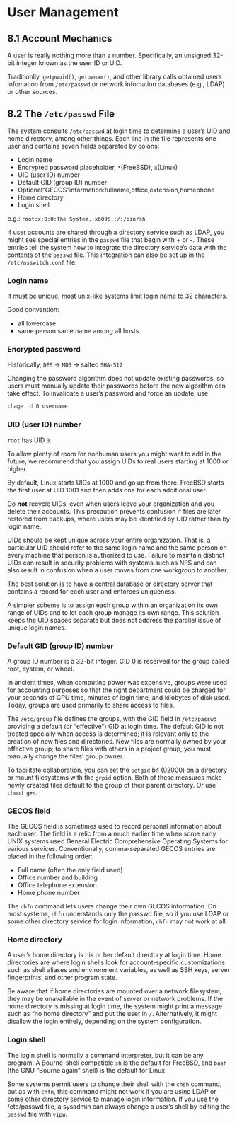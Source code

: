 # User Management

## 8.1 Account Mechanics

A user is really nothing more than a number. Specifically, an unsigned 32-bit
integer known as the user ID or UID.

Traditionlly, `getpwuid()`, `getpwnam()`, and other library calls obtained users
infomation from `/etc/passwd` or network infomation databases (e.g., LDAP) or
other sources.

## 8.2 The `/etc/passwd` File

The system consults `/etc/passwd` at login time to determine a user’s UID and
home directory, among other things. Each line in the file represents one user
and contains seven fields separated by colons:

- Login name
- Encrypted password placeholder, `*`(FreeBSD), `x`(Linux)
- UID (user ID) number
- Default GID (group ID) number
- Optional“GECOS”information:fullname,office,extension,homephone
- Home directory
- Login shell

e.g.: `root:x:0:0:The System,,x6096,:/:/bin/sh`

If user accounts are shared through a directory service such as LDAP, you might
see special entries in the `passwd` file that begin with + or -. These entries
tell the system how to integrate the directory service’s data with the contents
of the `passwd` file. This integration can also be set up in the
`/etc/nsswitch.conf` file.

### Login name

It must be unique, most unix-like systems limit login name to 32 characters.

Good convention:

- all lowercase
- same person same name among all hosts

### Encrypted password

Historically, `DES` -> `MD5` -> salted `SHA-512`

Changing the password algorithm does not update existing passwords, so users
must manually update their passwords before the new algorithm can take effect.
To invalidate a user’s password and force an update, use

```sh
chage -d 0 username
```

### UID (user ID) number

`root` has UID `0`.

To allow plenty of room for nonhuman users you might want to add in the future,
we recommend that you assign UIDs to real users starting at 1000 or higher.

By default, Linux starts UIDs at 1000 and go up from there. FreeBSD starts the
first user at UID 1001 and then adds one for each additional user.

Do **not** recycle UIDs, even when users leave your organization and you delete
their accounts. This precaution prevents confusion if files are later restored
from backups, where users may be identified by UID rather than by login name.

UIDs should be kept unique across your entire organization. That is, a
particular UID should refer to the same login name and the same person on every
machine that person is authorized to use. Failure to maintain distinct UIDs can
result in security problems with systems such as NFS and can also result in
confusion when a user moves from one workgroup to another.

The best solution is to have a central database or directory server that
contains a record for each user and enforces uniqueness.

A simpler scheme is to assign each group within an organization its own range
of UIDs and to let each group manage its own range. This solution keeps the UID
spaces separate but does not address the parallel issue of unique login names.

### Default GID (group ID) number

A group ID number is a 32-bit integer. GID 0 is reserved for the group called
root, system, or wheel.

In ancient times, when computing power was expensive, groups were used for
accounting purposes so that the right department could be charged for your
seconds of CPU time, minutes of login time, and kilobytes of disk used. Today,
groups are used primarily to share access to files.

The `/etc/group` file defines the groups, with the GID field in `/etc/passwd`
providing a default (or “effective”) GID at login time. The default GID is not
treated specially when access is determined; it is relevant only to the
creation of new files and directories. New files are normally owned by your
effective group; to share files with others in a project group, you must
manually change the files’ group owner.

To facilitate collaboration, you can set the `setgid` bit (02000) on a
directory or mount filesystems with the `grpid` option. Both of these measures
make newly created files default to the group of their parent directory. Or
use `chmod g+s`.

### GECOS field

The GECOS field is sometimes used to record personal information about each
user. The field is a relic from a much earlier time when some early UNIX
systems used General Electric Comprehensive Operating Systems for various
services. Conventionally, comma-separated GECOS entries are placed in the
following order:

- Full name (often the only field used)
- Office number and building
- Office telephone extension
- Home phone number

The `chfn` command lets users change their own GECOS information. On most
systems, `chfn` understands only the passwd file, so if you use LDAP or some
other directory service for login information, `chfn` may not work at all.

### Home directory

A user’s home directory is his or her default directory at login time. Home
directories are where login shells look for account-specific customizations
such as shell aliases and environment variables, as well as SSH keys, server
fingerprints, and other program state.

Be aware that if home directories are mounted over a network filesystem, they
may be unavailable in the event of server or network problems. If the home
directory is missing at login time, the system might print a message such as
“no home directory” and put the user in `/`. Alternatively, it might disallow
the login entirely, depending on the system configuration.

### Login shell

The login shell is normally a command interpreter, but it can be any program. A
Bourne-shell compatible `sh` is the default for FreeBSD, and `bash` (the GNU
“Bourne again” shell) is the default for Linux.

Some systems permit users to change their shell with the `chsh` command, but as
with `chfn`, this command might not work if you are using LDAP or some other
directory service to manage login information. If you use the /etc/passwd file,
a sysadmin can always change a user’s shell by editing the `passwd` file with
`vipw`.

